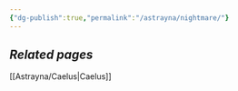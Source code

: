 ```yaml
---
{"dg-publish":true,"permalink":"/astrayna/nightmare/"}
---
```


## *Related pages*
[[Astrayna/Caelus\|Caelus]]
